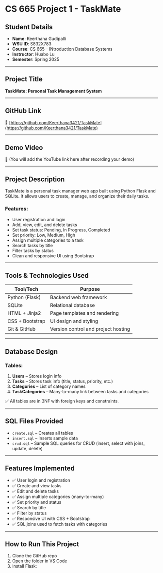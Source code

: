 # CS 665 Project 1 - TaskMate

## Student Details

- **Name**: Keerthana Gudipalli  
- **WSU ID**: S832X783 
- **Course**: CS 665 – INtroduction Database Systems 
- **Instructor**: Huabo Lu  
- **Semester**: Spring 2025  

---

## Project Title

**TaskMate: Personal Task Management System**

---

## GitHub Link

🔗 [https://github.com/Keerthana3421/TaskMate](https://github.com/Keerthana3421/TaskMate)

---

## Demo Video

🎥 (You will add the YouTube link here after recording your demo)

---

## Project Description

TaskMate is a personal task manager web app built using Python Flask and SQLite. It allows users to create, manage, and organize their daily tasks.

### Features:
- User registration and login
- Add, view, edit, and delete tasks
- Set task status: Pending, In Progress, Completed
- Set priority: Low, Medium, High
- Assign multiple categories to a task
- Search tasks by title
- Filter tasks by status
- Clean and responsive UI using Bootstrap

---

## Tools & Technologies Used

| Tool/Tech       | Purpose                          |
|------------------|----------------------------------|
| Python (Flask)   | Backend web framework            |
| SQLite           | Relational database              |
| HTML + Jinja2    | Page templates and rendering     |
| CSS + Bootstrap  | UI design and styling            |
| Git & GitHub     | Version control and project hosting |

---

## Database Design

### Tables:
1. **Users** – Stores login info  
2. **Tasks** – Stores task info (title, status, priority, etc.)  
3. **Categories** – List of category names  
4. **TaskCategories** – Many-to-many link between tasks and categories

✅ All tables are in 3NF with foreign keys and constraints.

---

## SQL Files Provided

- `create.sql` – Creates all tables  
- `insert.sql` – Inserts sample data  
- `crud.sql` – Sample SQL queries for CRUD (insert, select with joins, update, delete)

---

## Features Implemented

- ✅ User login and registration  
- ✅ Create and view tasks  
- ✅ Edit and delete tasks  
- ✅ Assign multiple categories (many-to-many)  
- ✅ Set priority and status  
- ✅ Search by title  
- ✅ Filter by status  
- ✅ Responsive UI with CSS + Bootstrap  
- ✅ SQL joins used to fetch tasks with categories

---

## How to Run This Project

1. Clone the GitHub repo  
2. Open the folder in VS Code  
3. Install Flask:
